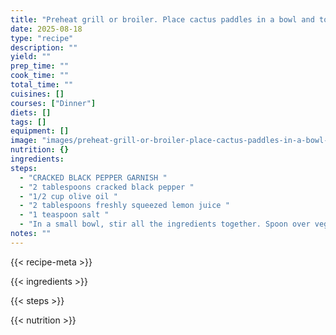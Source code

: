 ```yaml
---
title: "Preheat grill or broiler. Place cactus paddles in a bowl and toss with 1/4 cup of the olive oil and 1/2 teaspoon of the salt. Grill or broil the paddles until grill marks appear on each side, or they turn dark green with black patches, about 3 to 5 minutes. Set aside to cool to room temperature. Cover and chill 2 to 4 hours or overnight. Cut cactus into 1/2-inch pieces. In a large bowl, combine the cactus, tomatoes, onions, chiles, cilantro and cheese with the remaining 1/2 cup oil, the vinegar, the remaining 1 teaspoon salt and pepper. Toss well. Serve on plates lined with lettuce leaves, and garnish with avocado slices sprinkled with cracked pepper garnish."
date: 2025-08-18
type: "recipe"
description: ""
yield: ""
prep_time: ""
cook_time: ""
total_time: ""
cuisines: []
courses: ["Dinner"]
diets: []
tags: []
equipment: []
image: "images/preheat-grill-or-broiler-place-cactus-paddles-in-a-bowl-and/hero.jpg"
nutrition: {}
ingredients:
steps:
  - "CRACKED BLACK PEPPER GARNISH "
  - "2 tablespoons cracked black pepper "
  - "1/2 cup olive oil "
  - "2 tablespoons freshly squeezed lemon juice "
  - "1 teaspoon salt "
  - "In a small bowl, stir all the ingredients together. Spoon over vegetables or drizzle lightly over dressed salads as a garnish."
notes: ""
---
```

{{< recipe-meta >}}

{{< ingredients >}}

{{< steps >}}

{{< nutrition >}}
